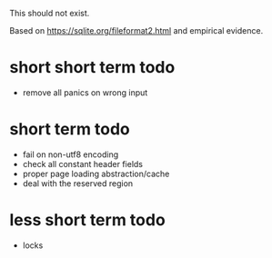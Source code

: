 This should not exist.

Based on https://sqlite.org/fileformat2.html and empirical evidence.


# short short term todo

- remove all panics on wrong input

# short term todo

- fail on non-utf8 encoding
- check all constant header fields
- proper page loading abstraction/cache
- deal with the reserved region

# less short term todo

- locks
